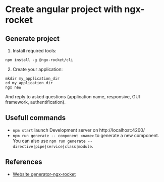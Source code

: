# Create angular project with ngx-rocket

## Generate project
1. Install required tools:
```
npm install -g @ngx-rocket/cli
```

2. Create your application:
```
mkdir my_application_dir
cd my_application_dir
ngx new
```
And reply to asked questions (application name, responsive, GUI framework, authentification).


## Usefull commands
* `npm start` launch Development server on http://localhost:4200/
* `npm run generate -- component <name>` to generate a new component. You can also use `npm run generate -- directive|pipe|service|class|module`.

## References
* [Website generator-ngx-rocket](https://github.com/ngx-rocket/generator-ngx-rocket)